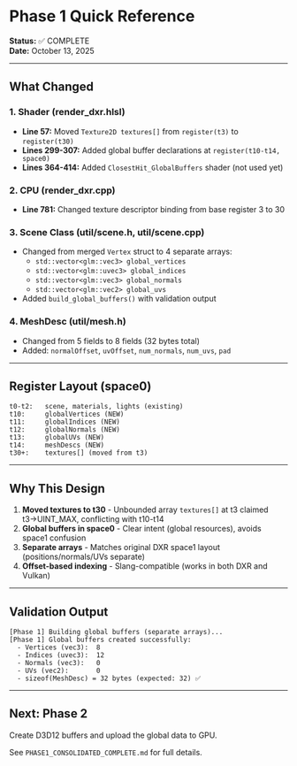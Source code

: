 # Phase 1 Quick Reference

**Status:** ✅ COMPLETE  
**Date:** October 13, 2025

---

## What Changed

### 1. Shader (render_dxr.hlsl)
- **Line 57:** Moved `Texture2D textures[]` from `register(t3)` to `register(t30)`
- **Lines 299-307:** Added global buffer declarations at `register(t10-t14, space0)`
- **Lines 364-414:** Added `ClosestHit_GlobalBuffers` shader (not used yet)

### 2. CPU (render_dxr.cpp)
- **Line 781:** Changed texture descriptor binding from base register 3 to 30

### 3. Scene Class (util/scene.h, util/scene.cpp)
- Changed from merged `Vertex` struct to 4 separate arrays:
  - `std::vector<glm::vec3> global_vertices`
  - `std::vector<glm::uvec3> global_indices`
  - `std::vector<glm::vec3> global_normals`
  - `std::vector<glm::vec2> global_uvs`
- Added `build_global_buffers()` with validation output

### 4. MeshDesc (util/mesh.h)
- Changed from 5 fields to 8 fields (32 bytes total)
- Added: `normalOffset`, `uvOffset`, `num_normals`, `num_uvs`, `pad`

---

## Register Layout (space0)

```
t0-t2:   scene, materials, lights (existing)
t10:     globalVertices (NEW)
t11:     globalIndices (NEW)
t12:     globalNormals (NEW)
t13:     globalUVs (NEW)
t14:     meshDescs (NEW)
t30+:    textures[] (moved from t3)
```

---

## Why This Design

1. **Moved textures to t30** - Unbounded array `textures[]` at t3 claimed t3→UINT_MAX, conflicting with t10-t14
2. **Global buffers in space0** - Clear intent (global resources), avoids space1 confusion
3. **Separate arrays** - Matches original DXR space1 layout (positions/normals/UVs separate)
4. **Offset-based indexing** - Slang-compatible (works in both DXR and Vulkan)

---

## Validation Output

```
[Phase 1] Building global buffers (separate arrays)...
[Phase 1] Global buffers created successfully:
  - Vertices (vec3):  8
  - Indices (uvec3):  12
  - Normals (vec3):   0
  - UVs (vec2):       0
  - sizeof(MeshDesc) = 32 bytes (expected: 32) ✅
```

---

## Next: Phase 2

Create D3D12 buffers and upload the global data to GPU.

See `PHASE1_CONSOLIDATED_COMPLETE.md` for full details.

